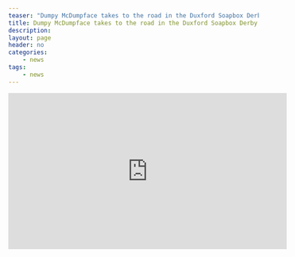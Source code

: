 ```yaml
---
teaser: "Dumpy McDumpface takes to the road in the Duxford Soapbox Derby"
title: Dumpy McDumpface takes to the road in the Duxford Soapbox Derby
description:
layout: page
header: no
categories:
    - news
tags:
    - news
---
```


<iframe width="560" height="315" src="https://www.youtube.com/embed/5EgFem5GcVw" frameborder="0" allow="accelerometer; autoplay; encrypted-media; gyroscope; picture-in-picture" allowfullscreen></iframe>
